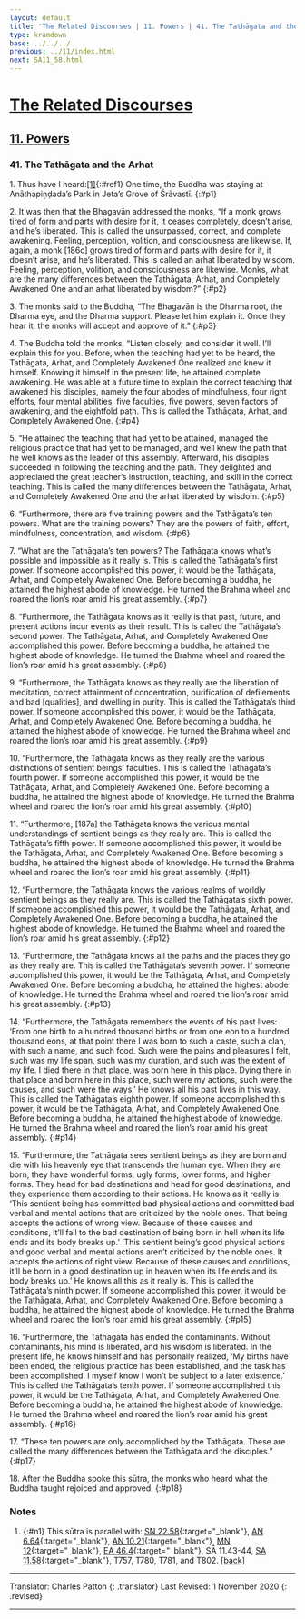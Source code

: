 ```yaml
---
layout: default
title: 'The Related Discourses | 11. Powers | 41. The Tathāgata and the Arhat'
type: kramdown
base: ../../../
previous: ../11/index.html
next: SA11_58.html
---
```


# [The Related Discourses](../index.html)
## [11. Powers](index.html)
### 41. The Tathāgata and the Arhat

1\. Thus have I heard:[\[1\]](#n1){:#ref1} One time, the Buddha was staying at Anāthapiṇḍada’s Park in Jeta’s Grove of Śrāvastī.
{:#p1}

2\. It was then that the Bhagavān addressed the monks, “If a monk grows tired of form and parts with desire for it, it ceases completely, doesn’t arise, and he’s liberated. This is called the unsurpassed, correct, and complete awakening. Feeling, perception, volition, and consciousness are likewise. If, again, a monk [186c] grows tired of form and parts with desire for it, it doesn’t arise, and he’s liberated. This is called an arhat liberated by wisdom. Feeling, perception, volition, and consciousness are likewise. Monks, what are the many differences between the Tathāgata, Arhat, and Completely Awakened One and an arhat liberated by wisdom?”
{:#p2}

3\. The monks said to the Buddha, “The Bhagavān is the Dharma root, the Dharma eye, and the Dharma support. Please let him explain it. Once they hear it, the monks will accept and approve of it.”
{:#p3}

4\. The Buddha told the monks, “Listen closely, and consider it well. I’ll explain this for you. Before, when the teaching had yet to be heard, the Tathāgata, Arhat, and Completely Awakened One realized and knew it himself. Knowing it himself in the present life, he attained complete awakening. He was able at a future time to explain the correct teaching that awakened his disciples, namely the four abodes of mindfulness, four right efforts, four mental abilities, five faculties, five powers, seven factors of awakening, and the eightfold path. This is called the Tathāgata, Arhat, and Completely Awakened One.
{:#p4}

5\. “He attained the teaching that had yet to be attained, managed the religious practice that had yet to be managed, and well knew the path that he well knows as the leader of this assembly. Afterward, his disciples succeeded in following the teaching and the path. They delighted and appreciated the great teacher’s instruction, teaching, and skill in the correct teaching. This is called the many differences between the Tathāgata, Arhat, and Completely Awakened One and the arhat liberated by wisdom.
{:#p5}

6\. “Furthermore, there are five training powers and the Tathāgata’s ten powers. What are the training powers? They are the powers of faith, effort, mindfulness, concentration, and wisdom.
{:#p6}

7\. “What are the Tathāgata’s ten powers? The Tathāgata knows what’s possible and impossible as it really is. This is called the Tathāgata’s first power. If someone accomplished this power, it would be the Tathāgata, Arhat, and Completely Awakened One. Before becoming a buddha, he attained the highest abode of knowledge. He turned the Brahma wheel and roared the lion’s roar amid his great assembly.
{:#p7}

8\. “Furthermore, the Tathāgata knows as it really is that past, future, and present actions incur events as their result. This is called the Tathāgata’s second power. The Tathāgata, Arhat, and Completely Awakened One accomplished this power. Before becoming a buddha, he attained the highest abode of knowledge. He turned the Brahma wheel and roared the lion’s roar amid his great assembly.
{:#p8}

9\. “Furthermore, the Tathāgata knows as they really are the liberation of meditation, correct attainment of concentration, purification of defilements and bad [qualities], and dwelling in purity. This is called the Tathāgata’s third power. If someone accomplished this power, it would be the Tathāgata, Arhat, and Completely Awakened One. Before becoming a buddha, he attained the highest abode of knowledge. He turned the Brahma wheel and roared the lion’s roar amid his great assembly.
{:#p9}

10\. “Furthermore, the Tathāgata knows as they really are the various distinctions of sentient beings’ faculties. This is called the Tathāgata’s fourth power. If someone accomplished this power, it would be the Tathāgata, Arhat, and Completely Awakened One. Before becoming a buddha, he attained the highest abode of knowledge. He turned the Brahma wheel and roared the lion’s roar amid his great assembly.
{:#p10}

11\. “Furthermore, [187a] the Tathāgata knows the various mental understandings of sentient beings as they really are. This is called the Tathāgata’s fifth power. If someone accomplished this power, it would be the Tathāgata, Arhat, and Completely Awakened One. Before becoming a buddha, he attained the highest abode of knowledge. He turned the Brahma wheel and roared the lion’s roar amid his great assembly.
{:#p11}

12\. “Furthermore, the Tathāgata knows the various realms of worldly sentient beings as they really are. This is called the Tathāgata’s sixth power. If someone accomplished this power, it would be the Tathāgata, Arhat, and Completely Awakened One. Before becoming a buddha, he attained the highest abode of knowledge. He turned the Brahma wheel and roared the lion’s roar amid his great assembly.
{:#p12}

13\. “Furthermore, the Tathāgata knows all the paths and the places they go as they really are. This is called the Tathāgata’s seventh power. If someone accomplished this power, it would be the Tathāgata, Arhat, and Completely Awakened One. Before becoming a buddha, he attained the highest abode of knowledge. He turned the Brahma wheel and roared the lion’s roar amid his great assembly.
{:#p13}

14\. “Furthermore, the Tathāgata remembers the events of his past lives: ‘From one birth to a hundred thousand births or from one eon to a hundred thousand eons, at that point there I was born to such a caste, such a clan, with such a name, and such food. Such were the pains and pleasures I felt, such was my life span, such was my duration, and such was the extent of my life. I died there in that place, was born here in this place. Dying there in that place and born here in this place, such were my actions, such were the causes, and such were the ways.’ He knows all his past lives in this way. This is called the Tathāgata’s eighth power. If someone accomplished this power, it would be the Tathāgata, Arhat, and Completely Awakened One. Before becoming a buddha, he attained the highest abode of knowledge. He turned the Brahma wheel and roared the lion’s roar amid his great assembly.
{:#p14}

15\. “Furthermore, the Tathāgata sees sentient beings as they are born and die with his heavenly eye that transcends the human eye. When they are born, they have wonderful forms, ugly forms, lower forms, and higher forms. They head for bad destinations and head for good destinations, and they experience them according to their actions. He knows as it really is: ‘This sentient being has committed bad physical actions and committed bad verbal and mental actions that are criticized by the noble ones. That being accepts the actions of wrong view. Because of these causes and conditions, it’ll fall to the bad destination of being born in hell when its life ends and its body breaks up.’ ‘This sentient being’s good physical actions and good verbal and mental actions aren’t criticized by the noble ones. It accepts the actions of right view. Because of these causes and conditions, it’ll be born in a good destination up in heaven when its life ends and its body breaks up.’ He knows all this as it really is. This is called the Tathāgata’s ninth power. If someone accomplished this power, it would be the Tathāgata, Arhat, and Completely Awakened One. Before becoming a buddha, he attained the highest abode of knowledge. He turned the Brahma wheel and roared the lion’s roar amid his great assembly.
{:#p15}

16\. “Furthermore, the Tathāgata has ended the contaminants. Without contaminants, his mind is liberated, and his wisdom is liberated. In the present life, he knows himself and has personally realized, ‘My births have been ended, the religious practice has been established, and the task has been accomplished. I myself know I won’t be subject to a later existence.’ This is called the Tathāgata’s tenth power. If someone accomplished this power, it would be the Tathāgata, Arhat, and Completely Awakened One. Before becoming a buddha, he attained the highest abode of knowledge. He turned the Brahma wheel and roared the lion’s roar amid his great assembly.
{:#p16}

17\. “These ten powers are only accomplished by the Tathāgata. These are called the many differences between the Tathāgata and the disciples.”
{:#p17}

18\. After the Buddha spoke this sūtra, the monks who heard what the Buddha taught rejoiced and approved.
{:#p18}

### Notes

1. {:#n1} This sūtra is parallel with: [SN 22.58](https://suttacentral.net/sn22.58){:target="_blank"}, [AN 6.64](https://suttacentral.net/an6.64){:target="_blank"}, [AN 10.21](https://suttacentral.net/an10.21){:target="_blank"}, [MN 12](https://suttacentral.net/mn12){:target="_blank"}, [EA 46.4](../../ekottarika/46/EA_46_04.html){:target="_blank"}, SĀ 11.43-44, [SA 11.58](SA11_58.html){:target="_blank"}, T757, T780, T781, and T802. [\[back\]](#ref1)

---

Translator: Charles Patton
{: .translator}
Last Revised: 1 November 2020
{: .revised}

---
